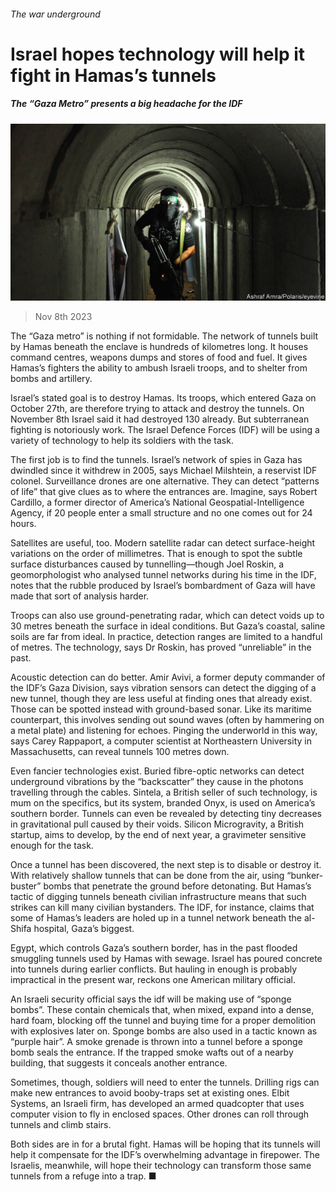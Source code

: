 ###### The war underground

# Israel hopes technology will help it fight in Hamas’s tunnels 

##### The “Gaza Metro” presents a big headache for the IDF 

![image](images/20231111_STP002.jpg) 

> Nov 8th 2023 

The “Gaza metro” is nothing if not formidable. The network of tunnels built by Hamas beneath the enclave is hundreds of kilometres long. It houses command centres, weapons dumps and stores of food and fuel. It gives Hamas’s fighters the ability to ambush Israeli troops, and to shelter from bombs and artillery. 


Israel’s stated goal is to destroy Hamas. Its troops, which entered Gaza on October 27th, are therefore trying to attack and destroy the tunnels. On November 8th Israel said it had destroyed 130 already. But subterranean fighting is notoriously  work. The Israel Defence Forces (IDF) will be using a variety of technology to help its soldiers with the task.

The first job is to find the tunnels. Israel’s network of spies in Gaza has dwindled since it withdrew in 2005, says Michael Milshtein, a reservist IDF colonel. Surveillance drones are one alternative. They can detect “patterns of life” that give clues as to where the entrances are. Imagine, says Robert Cardillo, a former director of America’s National Geospatial-Intelligence Agency, if 20 people enter a small structure and no one comes out for 24 hours.

Satellites are useful, too. Modern satellite radar can detect surface-height variations on the order of millimetres. That is enough to spot the subtle surface disturbances caused by tunnelling—though Joel Roskin, a geomorphologist who analysed tunnel networks during his time in the IDF, notes that the rubble produced by Israel’s bombardment of Gaza will have made that sort of analysis harder.

Troops can also use ground-penetrating radar, which can detect voids up to 30 metres beneath the surface in ideal conditions. But Gaza’s coastal, saline soils are far from ideal. In practice, detection ranges are limited to a handful of metres. The technology, says Dr Roskin, has proved “unreliable” in the past. 

Acoustic detection can do better. Amir Avivi, a former deputy commander of the IDF’s Gaza Division, says vibration sensors can detect the digging of a new tunnel, though they are less useful at finding ones that already exist. Those can be spotted instead with ground-based sonar. Like its maritime counterpart, this involves sending out sound waves (often by hammering on a metal plate) and listening for echoes. Pinging the underworld in this way, says Carey Rappaport, a computer scientist at Northeastern University in Massachusetts, can reveal tunnels 100 metres down. 

Even fancier technologies exist. Buried fibre-optic networks can detect underground vibrations by the “backscatter” they cause in the photons travelling through the cables. Sintela, a British seller of such technology, is mum on the specifics, but its system, branded Onyx, is used on America’s southern border. Tunnels can even be revealed by detecting tiny decreases in gravitational pull caused by their voids. Silicon Microgravity, a British startup, aims to develop, by the end of next year, a gravimeter sensitive enough for the task.

Once a tunnel has been discovered, the next step is to disable or destroy it. With relatively shallow tunnels that can be done from the air, using “bunker-buster” bombs that penetrate the ground before detonating. But Hamas’s tactic of digging tunnels beneath civilian infrastructure means that such strikes can kill many civilian bystanders. The IDF, for instance, claims that some of Hamas’s leaders are holed up in a tunnel network beneath the al-Shifa hospital, Gaza’s biggest. 

Egypt, which controls Gaza’s southern border, has in the past flooded smuggling tunnels used by Hamas with sewage. Israel has poured concrete into tunnels during earlier conflicts. But hauling in enough is probably impractical in the present war, reckons one American military official. 

An Israeli security official says the idf will be making use of “sponge bombs”. These contain chemicals that, when mixed, expand into a dense, hard foam, blocking off the tunnel and buying time for a proper demolition with explosives later on. Sponge bombs are also used in a tactic known as “purple hair”. A smoke grenade is thrown into a tunnel before a sponge bomb seals the entrance. If the trapped smoke wafts out of a nearby building, that suggests it conceals another entrance. 

Sometimes, though, soldiers will need to enter the tunnels. Drilling rigs can make new entrances to avoid booby-traps set at existing ones. Elbit Systems, an Israeli firm, has developed an armed quadcopter that uses computer vision to fly in enclosed spaces. Other drones can roll through tunnels and climb stairs. 

Both sides are in for a brutal fight. Hamas will be hoping that its tunnels will help it compensate for the IDF’s overwhelming advantage in firepower. The Israelis, meanwhile, will hope their technology can transform those same tunnels from a refuge into a trap. ■


